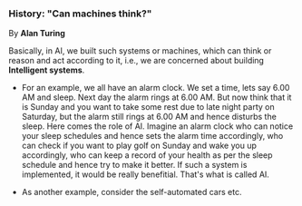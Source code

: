 ### History: "Can machines think?"
By **Alan Turing**

Basically, in AI, we built such systems or machines, which can think or reason and act according to it, i.e., we are concerned about building **Intelligent systems**.

- For an example, we all have an alarm clock. We set a time, lets say 6.00 AM and sleep. Next day the alarm rings at 6.00 AM.
But now think that it is Sunday and you want to take some rest due to late night party on Saturday, but the alarm still rings at 6.00 AM and hence disturbs the sleep. 
Here comes the role of AI. Imagine an alarm clock who can notice your sleep schedules and hence sets the alarm time accordingly, who can check if you want to play golf on Sunday and wake you up accordingly, who can keep a record of your health as per the sleep schedule and hence try to make it better. If such a system is implemented, it would be really benefitial. That's what is called AI.

- As another example, consider the self-automated cars etc.

